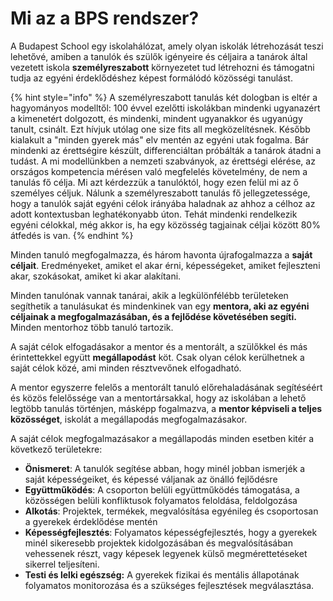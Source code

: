 # Mi az a BPS rendszer?



A Budapest School egy iskolahálózat, amely olyan iskolák létrehozását teszi lehetővé, amiben a tanulók és szülők igényeire és céljaira a tanárok által vezetett iskola **személyreszabott** környezetet tud létrehozni és támogatni tudja az egyéni érdeklődéshez képest formálódó közösségi tanulást. 

{% hint style="info" %}
A személyreszabott tanulás két dologban is eltér a hagyományos modelltől: 100 évvel ezelőtti iskolákban mindenki ugyanazért a kimenetért dolgozott, és mindenki, mindent ugyanakkor és ugyanúgy tanult, csinált. Ezt hívjuk utólag one size fits all megközelítésnek. Később kialakult a "minden gyerek más" elv mentén az egyéni utak fogalma. Bár mindenki az érettségire készült, differenciáltan próbálták a tanárok átadni a tudást. A mi modellünkben a nemzeti szabványok, az érettségi elérése, az országos kompetencia mérésen való megfelelés követelmény, de nem a tanulás fő célja. Mi azt kérdezzük a tanulóktól, hogy ezen felül mi az ő személyes céljuk. Nálunk a személyreszabott tanulás fő jellegzetessége, hogy a tanulók saját egyéni célok irányába haladnak az ahhoz a célhoz az adott kontextusban leghatékonyabb úton. Tehát mindenki rendelkezik egyéni célokkal, még akkor is, ha egy közösség tagjainak céljai között 80% átfedés is van.
{% endhint %}

Minden tanuló megfogalmazza, és három havonta újrafogalmazza a **saját céljait**. Eredményeket, amiket el akar érni, képességeket, amiket fejleszteni akar, szokásokat, amiket ki akar alakítani.

Minden tanulónak vannak tanárai, akik a legkülönfélébb területeken segíthetik a tanulásukat és mindenkinek van egy **mentora, aki az egyéni céljainak a megfogalmazásában, és a fejlődése követésében segíti.** Minden mentorhoz több tanuló tartozik.

A saját célok elfogadásakor a mentor és a mentorált, a szülőkkel és más érintettekkel együtt **megállapodást** köt. Csak olyan célok kerülhetnek a saját célok közé, ami minden résztvevőnek elfogadható.

A mentor egyszerre felelős a mentorált tanuló előrehaladásának segítéséért és közös felelőssége van a mentortársakkal, hogy az iskolában a lehető legtöbb tanulás történjen, másképp fogalmazva, a **mentor képviseli a teljes közösséget**, iskolát a megállapodás megfogalmazásakor.

A saját célok megfogalmazásakor a megállapodás minden esetben kitér a következő területekre:

* **Önismeret**: A tanulók segítése abban, hogy minél jobban ismerjék a saját képességeiket, és képessé váljanak az önálló fejlődésre
* **Együttműködés**: A csoporton belüli együttműködés támogatása, a közösségen belüli konfliktusok folyamatos feloldása, feldolgozása
* **Alkotás**: Projektek, termékek, megvalósítása egyénileg és csoportosan a gyerekek érdeklődése mentén
* **Képességfejlesztés**: Folyamatos képességfejlesztés, hogy a gyerekek minél sikeresebb projektek kidolgozásában és megvalósításában vehessenek részt, vagy képesek legyenek külső megmérettetéseket sikerrel teljesíteni.
* **Testi és lelki egészség:** A gyerekek fizikai és mentális állapotának folyamatos monitorozása és a szükséges fejlesztések megválasztása.

